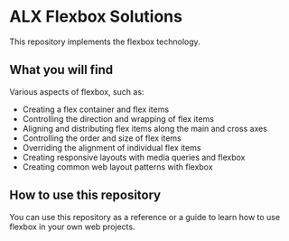 # ALX Flexbox Solutions

This repository implements the flexbox technology.

## What you will find

Various aspects of flexbox, such as:

- Creating a flex container and flex items
- Controlling the direction and wrapping of flex items
- Aligning and distributing flex items along the main and cross axes
- Controlling the order and size of flex items
- Overriding the alignment of individual flex items
- Creating responsive layouts with media queries and flexbox
- Creating common web layout patterns with flexbox

## How to use this repository

You can use this repository as a reference or a guide to learn how to use flexbox in your own web projects.
